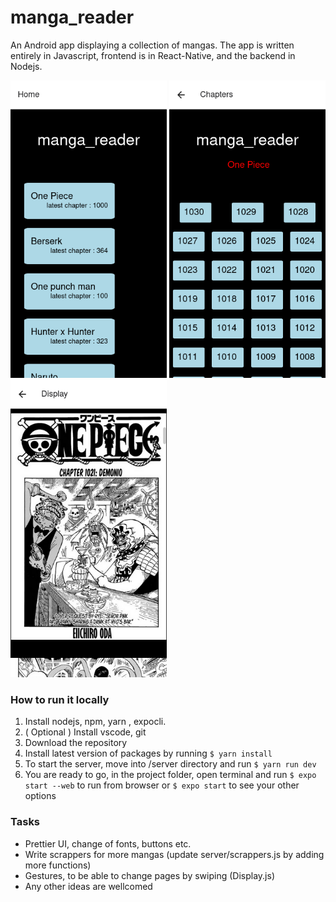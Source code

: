 # manga_reader 
An Android app displaying a collection of mangas. The app is written entirely in Javascript, frontend is in React-Native, and the backend in Nodejs.

<p float="left">
    <img src="/Screenshots/manga_reader Home.png" alt="screenshot1" width="250"/>
    <img src="/Screenshots/manga_reader Chapters.png" alt="screenshot2" width="250"/>
    <img src="/Screenshots/manga_reader Display.png" alt="screenshot3" width="250"/>
</p>

### How to run it locally

1. Install nodejs, npm, yarn , expocli.
2. ( Optional ) Install vscode, git 
3. Download the repository
4. Install latest version of packages by running
```$ yarn install``` 
4. To start the server, move into /server directory and run
```$ yarn run dev``` 
4. You are ready to go, in the project folder, open terminal and run 
```$ expo start --web``` to run from browser or
```$ expo start``` to see your other options



### Tasks
* Prettier UI, change of fonts, buttons etc.
* Write scrappers for more mangas (update server/scrappers.js by adding more functions)
* Gestures, to be able to change pages by swiping (Display.js)
* Any other ideas are wellcomed 